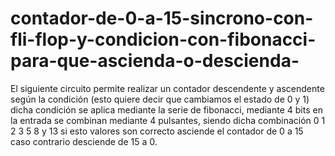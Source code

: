 # contador-de-0-a-15-sincrono-con-fli-flop-y-condicion-con-fibonacci-para-que-ascienda-o-descienda-

El siguiente circuito permite realizar un contador descendente y ascendente según la condición (esto quiere decir que cambiamos el estado de 0 y 1)
dicha condición se aplica mediante la serie de fibonacci, mediante 4 bits en la entrada se combinan mediante 4 pulsantes, siendo dicha combinación 
0 1 2 3 5 8 y 13 si esto valores son correcto asciende el contador de 0 a 15 caso contrario desciende de 15 a 0.



